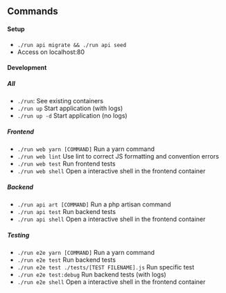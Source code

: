 ## Commands

#### Setup
- `./run api migrate && ./run api seed`
- Access on localhost:80

#### Development
##### All
- `./run`: See existing containers
- `./run up` Start application (with logs)
- `./run up -d` Start application (no logs)

##### Frontend
- `./run web yarn [COMMAND]` Run a yarn command
- `./run web lint` Use lint to correct JS formatting and convention errors
- `./run web test` Run frontend tests
- `./run web shell` Open a interactive shell in the frontend container
 
##### Backend
- `./run api art [COMMAND]` Run a php artisan command 
- `./run api test` Run backend tests
- `./run api shell` Open a interactive shell in the frontend container
 
##### Testing
- `./run e2e yarn [COMMAND]` Run a yarn command
- `./run e2e test` Run backend tests
- `./run e2e test ./tests/[TEST FILENAME].js` Run specific test
- `./run e2e test:debug` Run backend tests (with logs)
- `./run e2e shell` Open a interactive shell in the frontend container
 